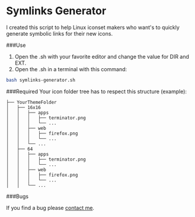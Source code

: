 Symlinks Generator
==================

I created this script to help Linux iconset makers who want's to quickly
generate symbolic links for their new icons.

###Use
1. Open the .sh with your favorite editor and change the value for DIR and EXT.
2. Open the .sh in a terminal with this command:
```bash
bash symlinks-generator.sh
```

###Required
Your icon folder tree has to respect this structure (example):
```
├── YourThemeFolder
│   ├── 16x16
│   │   ├── apps
│   │   │   ├── terminator.png
│   │   │   └── ...
│   │   ├── web
│   │   │   ├── firefox.png
│   │   │   └── ...
│   │   └── ...
│   ├── 64
│   │   ├── apps
│   │   │   ├── terminator.png
│   │   │   └── ...
│   │   ├── web
│   │   │   ├── firefox.png
│   │   │   └── ...
│   │   └── ...
```

###Bugs

If you find a bug please [contact me](http://maloblanchard.com/contact).